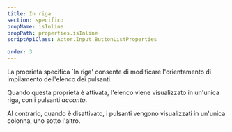 ```yaml
---
title: In riga
section: specifico
propName: isInline
propPath: properties.isInline
scriptApiClass: Actor.Input.ButtonListProperties

order: 3
---
```

La proprietà specifica `In riga' consente di modificare l'orientamento di impilamento dell'elenco dei pulsanti.

Quando questa proprietà è attivata, l'elenco viene visualizzato in un'unica riga, con i pulsanti *accanto*.


Al contrario, quando è disattivato, i pulsanti vengono visualizzati in un'unica colonna, uno sotto l'altro.
